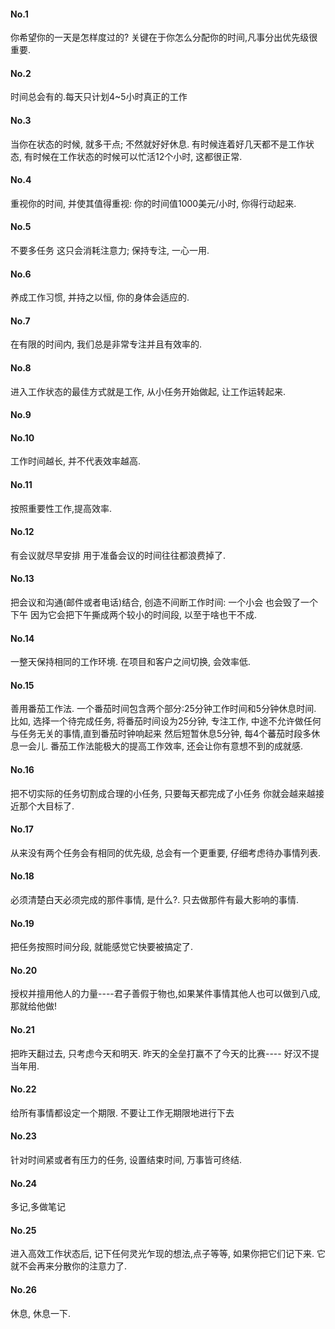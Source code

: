 #### No.1 

你希望你的一天是怎样度过的?
关键在于你怎么分配你的时间,凡事分出优先级很重要.

#### No.2
时间总会有的.每天只计划4~5小时真正的工作

#### No.3
当你在状态的时候, 就多干点; 不然就好好休息. 有时候连着好几天都不是工作状态, 有时候在工作状态的时候可以忙活12个小时, 这都很正常.

#### No.4
重视你的时间, 并使其值得重视: 你的时间值1000美元/小时, 你得行动起来.

#### No.5
不要多任务 这只会消耗注意力; 保持专注, 一心一用.

#### No.6
养成工作习惯, 并持之以恒, 你的身体会适应的.

#### No.7
在有限的时间内, 我们总是非常专注并且有效率的.

#### No.8
进入工作状态的最佳方式就是工作, 从小任务开始做起, 让工作运转起来.

#### No.9


#### No.10
工作时间越长, 并不代表效率越高.

#### No.11
按照重要性工作,提高效率.


#### No.12
有会议就尽早安排 用于准备会议的时间往往都浪费掉了.

#### No.13
把会议和沟通(邮件或者电话)结合, 创造不间断工作时间: 一个小会 也会毁了一个下午 因为它会把下午撕成两个较小的时间段, 以至于啥也干不成.



#### No.14
一整天保持相同的工作环境. 在项目和客户之间切换, 会效率低.

#### No.15
善用番茄工作法. 一个番茄时间包含两个部分:25分钟工作时间和5分钟休息时间. 比如, 选择一个待完成任务, 将番茄时间设为25分钟, 专注工作, 中途不允许做任何与任务无关的事情,直到番茄时钟响起来 然后短暂休息5分钟, 每4个蕃茄时段多休息一会儿. 番茄工作法能极大的提高工作效率, 还会让你有意想不到的成就感.

#### No.16
把不切实际的任务切割成合理的小任务, 只要每天都完成了小任务 你就会越来越接近那个大目标了.

#### No.17
从来没有两个任务会有相同的优先级, 总会有一个更重要, 仔细考虑待办事情列表.

#### No.18
必须清楚白天必须完成的那件事情, 是什么?. 只去做那件有最大影响的事情.

#### No.19
把任务按照时间分段, 就能感觉它快要被搞定了.

#### No.20
授权并擅用他人的力量----君子善假于物也,如果某件事情其他人也可以做到八成, 那就给他做!

#### No.21
把昨天翻过去, 只考虑今天和明天. 昨天的全垒打赢不了今天的比赛---- 好汉不提当年用.

#### No.22
给所有事情都设定一个期限. 不要让工作无期限地进行下去

#### No.23
针对时间紧或者有压力的任务, 设置结束时间, 万事皆可终结.

#### No.24
多记,多做笔记

#### No.25
进入高效工作状态后, 记下任何灵光乍现的想法,点子等等, 如果你把它们记下来. 它就不会再来分散你的注意力了.

#### No.26
休息, 休息一下.

